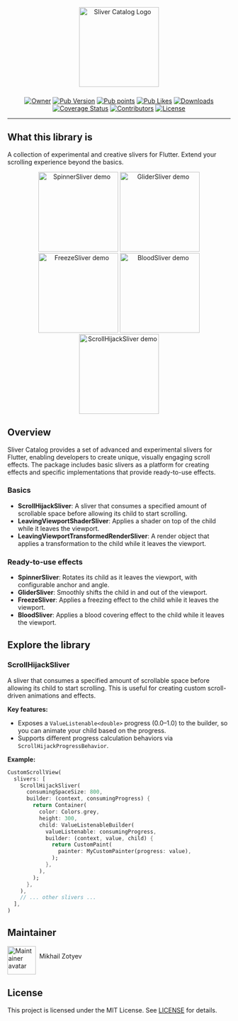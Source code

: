 <p align="center">
    <img src="https://i.ibb.co/rhz9j85/Sliver-Catalog.png" alt="Sliver Catalog Logo" height="180">
</p>

###

<p align="center">
    <a href="https://github.com/MbIXjkee"><img src="https://img.shields.io/badge/Owner-mbixjkee-blueviolet.svg" alt="Owner"></a>
    <a href="https://pub.dev/packages/sliver_catalog"><img src="https://img.shields.io/pub/v/sliver_catalog?logo=dart&logoColor=white" alt="Pub Version"></a>
    <a href="https://pub.dev/packages/sliver_catalog"><img src="https://badgen.net/pub/points/sliver_catalog" alt="Pub points"></a>
    <a href="https://pub.dev/packages/sliver_catalog"><img src="https://badgen.net/pub/likes/sliver_catalog" alt="Pub Likes"></a>
    <a href="https://pub.dev/packages/sliver_catalog"><img src="https://img.shields.io/pub/dm/sliver_catalog" alt="Downloads"></a>
    <a href="https://codecov.io/gh/MbIXjkee/sliver_catalog"><img src="https://codecov.io/gh/MbIXjkee/sliver_catalog/graph/badge.svg?token=H59EM63BS8" alt="Coverage Status"/></a>
    <a href="https://github.com/MbIXjkee/sliver_catalog/graphs/contributors"><img src="https://badgen.net/github/contributors/MbIXjkee/sliver_catalog" alt="Contributors"></a>
    <a href="https://github.com/MbIXjkee/sliver_catalog/blob/main/LICENSE"><img src="https://badgen.net/github/license/MbIXjkee/sliver_catalog" alt="License"></a>
</p>

---

## What this library is

A collection of experimental and creative slivers for Flutter. Extend your scrolling experience beyond the basics.

<p align="center">
  <img src="https://i.ibb.co/pvZdYdmv/spinner.gif" alt="SpinnerSliver demo" height="180">
  <img src="https://i.ibb.co/Qv7n5BXH/glider.gif" alt="GliderSliver demo" height="180">
  <img src="https://i.ibb.co/4ZFr8j73/freeze.gif" alt="FreezeSliver demo" height="180">
  <img src="https://i.ibb.co/JRBjg1RR/blood.gif" alt="BloodSliver demo" height="180">
  <img src="https://i.ibb.co/QxWS9Xd/hijack.gif" alt="ScrollHijackSliver demo" height="180">
</p>

## Overview

Sliver Catalog provides a set of advanced and experimental slivers for Flutter, enabling developers to create unique, visually engaging scroll effects. The package includes basic slivers as a platform for creating effects and specific implementations that provide ready-to-use effects.

### Basics
- **ScrollHijackSliver**: A sliver that consumes a specified amount of scrollable space before allowing its child to start scrolling.
- **LeavingViewportShaderSliver**: Applies a shader on top of the child while it leaves the viewport.
- **LeavingViewportTransformedRenderSliver**: A render object that applies a transformation to the child while it leaves the viewport.

### Ready-to-use effects
- **SpinnerSliver**: Rotates its child as it leaves the viewport, with configurable anchor and angle.
- **GliderSliver**: Smoothly shifts the child in and out of the viewport.
- **FreezeSliver**: Applies a freezing effect to the child while it leaves the viewport.
- **BloodSliver**: Applies a blood covering effect to the child while it leaves the viewport.

## Explore the library

### ScrollHijackSliver

A sliver that consumes a specified amount of scrollable space before allowing its child to start scrolling. This is useful for creating custom scroll-driven animations and effects.

**Key features:**
- Exposes a `ValueListenable<double>` progress (0.0–1.0) to the builder, so you can animate your child based on the progress.
- Supports different progress calculation behaviors via `ScrollHijackProgressBehavior`.

**Example:**
```dart
CustomScrollView(
  slivers: [
    ScrollHijackSliver(
      consumingSpaceSize: 800,
      builder: (context, consumingProgress) {
        return Container(
          color: Colors.grey,
          height: 300,
          child: ValueListenableBuilder(
            valueListenable: consumingProgress,
            builder: (context, value, child) {
              return CustomPaint(
                painter: MyCustomPainter(progress: value),
              );
            },
          ),
        );
      },
    ),
    // ... other slivers ...
  ],
)
```

## Maintainer
<a href="https://github.com/MbIXjkee">
    <div style="display: inline-block;">
        <img src="https://i.ibb.co/6Hhpg5L/circle-ava-jedi.png" height="64" width="64" alt="Maintainer avatar">
        <p style="float:right; margin-left: 8px;">Mikhail Zotyev</p>
    </div>
</a>

## License

This project is licensed under the MIT License. See [LICENSE](https://github.com/MbIXjkee/sliver_catalog/blob/main/LICENSE) for details.
